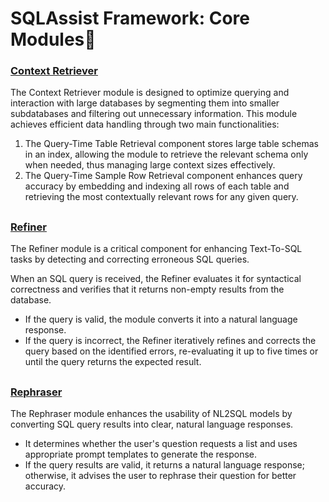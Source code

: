 # SQLAssist Framework: Core Modules🔑

### [Context Retriever](context_retriever.py)
The Context Retriever module is designed to optimize querying and interaction with large databases by segmenting them into smaller subdatabases and filtering out unnecessary information. This module achieves efficient data handling through two main functionalities: 
1. The Query-Time Table Retrieval component stores large table schemas in an index, allowing the module to retrieve the relevant schema only when needed, thus managing large context sizes effectively. 
2. The Query-Time Sample Row Retrieval component enhances query accuracy by embedding and indexing all rows of each table and retrieving the most contextually relevant rows for any given query. 

##
### [Refiner](refiner.py)
The Refiner module is a critical component for enhancing Text-To-SQL tasks by detecting and correcting erroneous SQL queries. 

When an SQL query is received, the Refiner evaluates it for syntactical correctness and verifies that it returns non-empty results from the database. 
* If the query is valid, the module converts it into a natural language response. 
* If the query is incorrect, the Refiner iteratively refines and corrects the query based on the identified errors, re-evaluating it up to five times or until the query returns the expected result. 

##
### [Rephraser](rephraser.py)
The Rephraser module enhances the usability of NL2SQL models by converting SQL query results into clear, natural language responses. 
* It determines whether the user's question requests a list and uses appropriate prompt templates to generate the response. 
* If the query results are valid, it returns a natural language response; otherwise, it advises the user to rephrase their question for better accuracy. 
